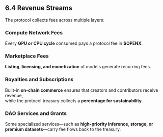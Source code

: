 ## 6.4 Revenue Streams

The protocol collects fees across multiple layers:

### Compute Network Fees
Every **GPU or CPU cycle** consumed pays a protocol fee in **$OPENX**.

### Marketplace Fees
**Listing, licensing, and monetization** of models generate recurring fees.

### Royalties and Subscriptions
Built-in **on-chain commerce** ensures that creators and contributors receive revenue,  
while the protocol treasury collects a **percentage for sustainability**.

### DAO Services and Grants
Some specialized services—such as **high-priority inference, storage, or premium datasets**—carry fee flows back to the treasury.
